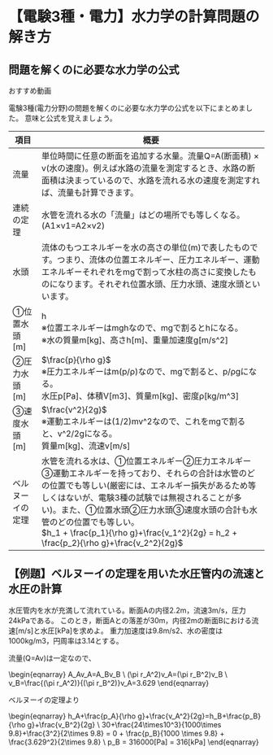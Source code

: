# 【電験3種・電力】水力学の計算問題の解き方

## 問題を解くのに必要な水力学の公式
おすすめ動画

電験3種(電力分野)の問題を解くのに必要な水力学の公式を以下にまとめました。
意味と公式を覚えましょう。

項目|概要
--|--
流量|単位時間に任意の断面を追加する水量。流量Q=A(断面積) × v(水の速度)。例えば水路の流量を測定するとき、水路の断面積は決まっているので、水路を流れる水の速度を測定すれば、流量も計算できます。
連続の定理|水管を流れる水の「流量」はどの場所でも等しくなる。(A1×v1=A2×v2)
水頭|流体のもつエネルギーを水の高さの単位(m)で表したものです。つまり、流体の位置エネルギー、圧力エネルギー、運動エネルギーそれぞれをmgで割って水柱の高さに変換したものになります。それぞれ位置水頭、圧力水頭、速度水頭といいます。
①位置水頭[m]|h<br>※位置エネルギーはmghなので、mgで割るとhになる。<br>※水の質量m[kg]、高さh[m]、重量加速度g[m/s^2]
②圧力水頭[m]|$\frac{p}{\rho g}$<br>※圧力エネルギーはm(p/ρ)なので、mgで割ると、p/ρgになる。<br>水圧p[Pa]、体積V[m3]、質量m[kg]、密度ρ[kg/m^3]
③速度水頭[m]|$\frac{v^2}{2g}$<br>※運動エネルギーは(1/2)mv^2なので、これをmgで割ると、v^2/2gになる。<br>質量m[kg]、流速v[m/s]
ベルヌーイの定理|水管を流れる水は、①位置エネルギー②圧力エネルギー③運動エネルギーを持っており、それらの合計は水管のどの位置でも等しい(厳密には、エネルギー損失があるため等しくはないが、電験3種の試験では無視されることが多い)。また、①位置水頭②圧力水頭③速度水頭の合計も水管のどの位置でも等しい。<br>$h_1 + \frac{p_1}{\rho g}+\frac{v_1^2}{2g} = h_2 + \frac{p_2}{\rho g}+\frac{v_2^2}{2g}$

## 【例題】ベルヌーイの定理を用いた水圧管内の流速と水圧の計算

水圧管内を水が充満して流れている。断面Aの内径2.2m，流速3m/s，圧力24kPaである。
このとき，断面Aとの落差が30m，内径2mの断面Bにおける流速[m/s]と水圧[kPa]を求めよ。
重力加速度は9.8m/s2、水の密度は1000kg/m3，円周率は3.14とする。

流量(Q=Av)は一定なので、

\begin{eqnarray}
A_Av_A=A_Bv_B \\
(\pi r_A^2)v_A=(\pi r_B^2)v_B \\
v_B=\frac{(\pi r_A^2)}{(\pi r_B^2)}v_A=3.629
\end{eqnarray}

ベルヌーイの定理より

\begin{eqnarray}
h_A+\frac{p_A}{\rho g}+\frac{v_A^2}{2g}=h_B+\frac{p_B}{\rho g}+\frac{v_B^2}{2g} \\
30+\frac{24\times10^3}{1000\times 9.8}+\frac{3^2}{2\times 9.8} = 0 + \frac{p_B}{1000 \times 9.8} + \frac{3.629^2}{2\times 9.8} \\
p_B = 316000[Pa] = 316[kPa]
\end{eqnarray}